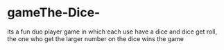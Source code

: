 # gameThe-Dice-
its a fun duo player game in which each use have a dice and dice get roll, the one who get the larger number on the dice wins the game

